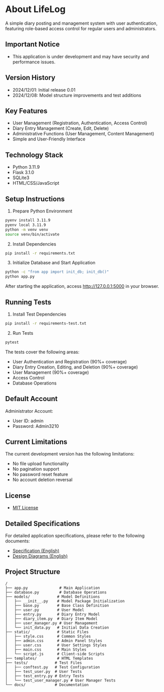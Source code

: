 # About LifeLog

A simple diary posting and management system with user authentication, featuring role-based access control for regular users and administrators.

## Important Notice
- This application is under development and may have security and performance issues.

## Version History
- 2024/12/01: Initial release 0.01
- 2024/12/08: Model structure improvements and test additions

## Key Features

- User Management (Registration, Authentication, Access Control)
- Diary Entry Management (Create, Edit, Delete)
- Administrative Functions (User Management, Content Management)
- Simple and User-Friendly Interface

## Technology Stack

- Python 3.11.9
- Flask 3.1.0
- SQLite3
- HTML/CSS/JavaScript

## Setup Instructions

1. Prepare Python Environment
```bash
pyenv install 3.11.9
pyenv local 3.11.9
python -m venv venv
source venv/bin/activate
```

2. Install Dependencies
```bash
pip install -r requirements.txt
```

3. Initialize Database and Start Application
```bash
python -c "from app import init_db; init_db()"
python app.py
```

After starting the application, access http://127.0.0.1:5000 in your browser.

## Running Tests

1. Install Test Dependencies
```bash
pip install -r requirements-test.txt
```

2. Run Tests
```bash
pytest
```

The tests cover the following areas:
- User Authentication and Registration (90%+ coverage)
- Diary Entry Creation, Editing, and Deletion (90%+ coverage)
- User Management (90%+ coverage)
- Access Control
- Database Operations

## Default Account

Administrator Account:
- User ID: admin
- Password: Admin3210

## Current Limitations

The current development version has the following limitations:
- No file upload functionality
- No pagination support
- No password reset feature
- No account deletion reversal

## License
- [MIT License](LICENSE)

## Detailed Specifications

For detailed application specifications, please refer to the following documents:
- [Specification (English)](docs/specification.md)
- [Design Diagrams (English)](docs/diagrams.md)

## Project Structure

```
/
├── app.py              # Main Application
├── database.py         # Database Operations
├── models/            # Model Definitions
│   ├── __init__.py    # Model Package Initialization
│   ├── base.py        # Base Class Definition
│   ├── user.py        # User Model
│   ├── entry.py       # Diary Entry Model
│   ├── diary_item.py  # Diary Item Model
│   ├── user_manager.py # User Management
│   └── init_data.py   # Initial Data Creation
├── static/            # Static Files
│   ├── style.css      # Common Styles
│   ├── admin.css      # Admin Panel Styles
│   ├── user.css       # User Settings Styles
│   ├── main.css       # Main Styles
│   └── script.js      # Client-side Scripts
├── templates/         # HTML Templates
├── tests/            # Test Files
│   ├── conftest.py   # Test Configuration
│   ├── test_user.py  # User Tests
│   ├── test_entry.py # Entry Tests
│   └── test_user_manager.py # User Manager Tests
└── docs/             # Documentation
